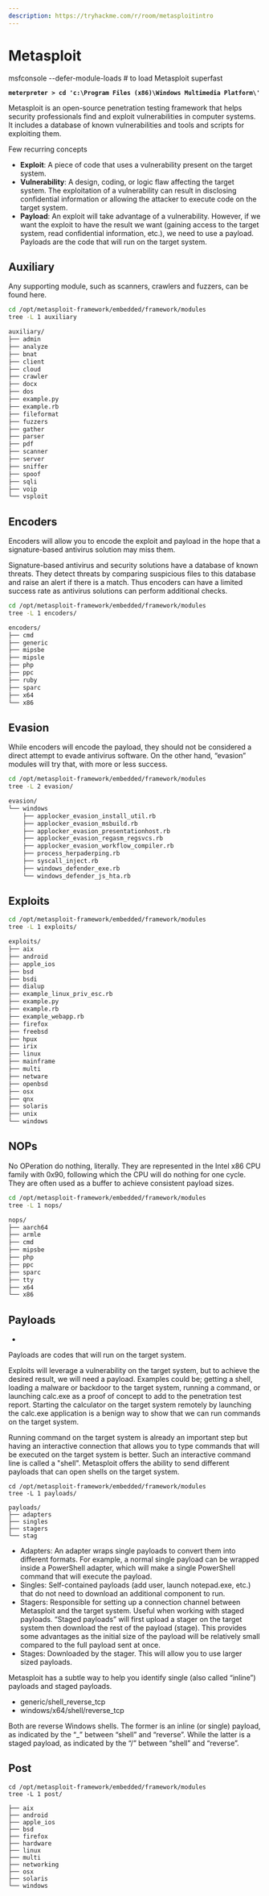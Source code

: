 ```yaml
---
description: https://tryhackme.com/r/room/metasploitintro
---
```


# Metasploit



msfconsole --defer-module-loads  # to load Metasploit superfast

<pre><code><strong>meterpreter > cd 'c:\Program Files (x86)\Windows Multimedia Platform\'
</strong></code></pre>

Metasploit is an open-source penetration testing framework that helps security professionals find and exploit vulnerabilities in computer systems. It includes a database of known vulnerabilities and tools and scripts for exploiting them.

Few recurring concepts

* **Exploit**: A piece of code that uses a vulnerability present on the target system.
* **Vulnerability**: A design, coding, or logic flaw affecting the target system. The exploitation of a vulnerability can result in disclosing confidential information or allowing the attacker to execute code on the target system.
* **Payload**: An exploit will take advantage of a vulnerability. However, if we want the exploit to have the result we want (gaining access to the target system, read confidential information, etc.), we need to use a payload. Payloads are the code that will run on the target system.

## Auxiliary

Any supporting module, such as scanners, crawlers and fuzzers, can be found here.

```bash
cd /opt/metasploit-framework/embedded/framework/modules
tree -L 1 auxiliary

auxiliary/
├── admin
├── analyze
├── bnat
├── client
├── cloud
├── crawler
├── docx
├── dos
├── example.py
├── example.rb
├── fileformat
├── fuzzers
├── gather
├── parser
├── pdf
├── scanner
├── server
├── sniffer
├── spoof
├── sqli
├── voip
└── vsploit
```

## Encoders

Encoders will allow you to encode the exploit and payload in the hope that a signature-based antivirus solution may miss them.

Signature-based antivirus and security solutions have a database of known threats. They detect threats by comparing suspicious files to this database and raise an alert if there is a match. Thus encoders can have a limited success rate as antivirus solutions can perform additional checks.

```bash
cd /opt/metasploit-framework/embedded/framework/modules
tree -L 1 encoders/

encoders/
├── cmd
├── generic
├── mipsbe
├── mipsle
├── php
├── ppc
├── ruby
├── sparc
├── x64
└── x86
```

## Evasion

While encoders will encode the payload, they should not be considered a direct attempt to evade antivirus software. On the other hand, “evasion” modules will try that, with more or less success.

```bash
cd /opt/metasploit-framework/embedded/framework/modules
tree -L 2 evasion/

evasion/
└── windows
    ├── applocker_evasion_install_util.rb
    ├── applocker_evasion_msbuild.rb
    ├── applocker_evasion_presentationhost.rb
    ├── applocker_evasion_regasm_regsvcs.rb
    ├── applocker_evasion_workflow_compiler.rb
    ├── process_herpaderping.rb
    ├── syscall_inject.rb
    ├── windows_defender_exe.rb
    └── windows_defender_js_hta.rb
```

## Exploits

```bash
cd /opt/metasploit-framework/embedded/framework/modules
tree -L 1 exploits/

exploits/
├── aix
├── android
├── apple_ios
├── bsd
├── bsdi
├── dialup
├── example_linux_priv_esc.rb
├── example.py
├── example.rb
├── example_webapp.rb
├── firefox
├── freebsd
├── hpux
├── irix
├── linux
├── mainframe
├── multi
├── netware
├── openbsd
├── osx
├── qnx
├── solaris
├── unix
└── windows
```

## NOPs

No OPeration do nothing, literally. They are represented in the Intel x86 CPU family with 0x90, following which the CPU will do nothing for one cycle. They are often used as a buffer to achieve consistent payload sizes.

```bash
cd /opt/metasploit-framework/embedded/framework/modules
tree -L 1 nops/

nops/
├── aarch64
├── armle
├── cmd
├── mipsbe
├── php
├── ppc
├── sparc
├── tty
├── x64
└── x86
```

## Payloads

*

Payloads are codes that will run on the target system.

Exploits will leverage a vulnerability on the target system, but to achieve the desired result, we will need a payload. Examples could be; getting a shell, loading a malware or backdoor to the target system, running a command, or launching calc.exe as a proof of concept to add to the penetration test report. Starting the calculator on the target system remotely by launching the calc.exe application is a benign way to show that we can run commands on the target system.

Running command on the target system is already an important step but having an interactive connection that allows you to type commands that will be executed on the target system is better. Such an interactive command line is called a "shell". Metasploit offers the ability to send different payloads that can open shells on the target system.

```
cd /opt/metasploit-framework/embedded/framework/modules
tree -L 1 payloads/

payloads/
├── adapters
├── singles
├── stagers
└── stag
```

* Adapters: An adapter wraps single payloads to convert them into different formats. For example, a normal single payload can be wrapped inside a PowerShell adapter, which will make a single PowerShell command that will execute the payload.
* Singles: Self-contained payloads (add user, launch notepad.exe, etc.) that do not need to download an additional component to run.
* Stagers: Responsible for setting up a connection channel between Metasploit and the target system. Useful when working with staged payloads. “Staged payloads” will first upload a stager on the target system then download the rest of the payload (stage). This provides some advantages as the initial size of the payload will be relatively small compared to the full payload sent at once.
* Stages: Downloaded by the stager. This will allow you to use larger sized payloads.

Metasploit has a subtle way to help you identify single (also called “inline”) payloads and staged payloads.

* generic/shell\_reverse\_tcp
* windows/x64/shell/reverse\_tcp

Both are reverse Windows shells. The former is an inline (or single) payload, as indicated by the “\_” between “shell” and “reverse”. While the latter is a staged payload, as indicated by the “/” between “shell” and “reverse”.

## Post

```
cd /opt/metasploit-framework/embedded/framework/modules
tree -L 1 post/

├── aix
├── android
├── apple_ios
├── bsd
├── firefox
├── hardware
├── linux
├── multi
├── networking
├── osx
├── solaris
└── windows
```













